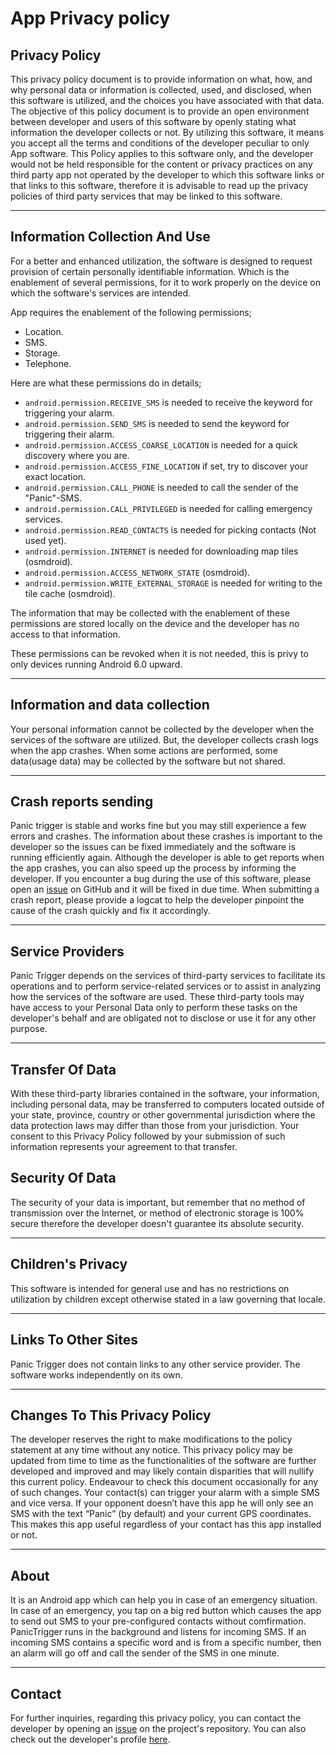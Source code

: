 # App Privacy policy


## Privacy Policy

This privacy policy document is to provide information on what, how, and why personal data or information is collected, used, and disclosed, when this software is utilized, and the choices you have associated with that data. 
The objective of this policy document is to provide an open environment between developer and users of this software by openly stating what information the developer collects or not. By utilizing this software, it means you accept all the terms and conditions of the developer peculiar to only App software. This Policy applies to this software only, and the developer would not be held responsible for the content or privacy practices on any third party app not operated by the developer to which this software links or that links to this software, therefore it is advisable to read up the privacy policies of third party services that may be linked to this software. 

---

## Information Collection And Use

For a better and enhanced utilization, the software is designed to request provision of certain personally identifiable information. Which is the enablement of several permissions, for it to work properly on the device on which the software's services are intended.
  
App requires the enablement of the following permissions; 

- Location. 
- SMS.
- Storage.
- Telephone. 

Here are what these permissions do in details;

- ```android.permission.RECEIVE_SMS``` is needed to receive the keyword for triggering your alarm.
- ```android.permission.SEND_SMS``` is needed to send the keyword for triggering their alarm.
- ```android.permission.ACCESS_COARSE_LOCATION``` is needed for a quick discovery where you are.
- ```android.permission.ACCESS_FINE_LOCATION``` if set, try to discover your exact location.
- ```android.permission.CALL_PHONE``` is needed to call the sender of the "Panic"-SMS.
- ```android.permission.CALL_PRIVILEGED``` is needed for calling emergency services.
- ```android.permission.READ_CONTACTS``` is needed for picking contacts (Not used yet).
- ```android.permission.INTERNET``` is needed for downloading map tiles (osmdroid).
- ```android.permission.ACCESS_NETWORK_STATE``` (osmdroid).
- ```android.permission.WRITE_EXTERNAL_STORAGE``` is needed for writing to the tile cache (osmdroid).

The information that may be collected with the enablement of these permissions are stored locally on the device and the developer has no access to that information.

These permissions can be revoked when it is not needed, this is privy to only devices running Android 6.0 upward. 

---

## Information and data collection

Your personal information cannot be collected by the developer when the services of the software are utilized. But, the developer collects crash logs when the app crashes. When some actions are performed, some data(usage data) may be collected by the software but not shared. 

---

## Crash reports sending

Panic trigger is stable and works fine but you may still experience a few errors and crashes. The information about these crashes is important to the developer so the issues can be fixed immediately and the software is running efficiently again. Although the developer is able to get reports when the app crashes, you can also speed up the process by informing the developer. If you encounter a bug during the use of this software, please open an [issue](https://github.com/tacticalDevC/PanicTrigger/issues/new?template=bug_report.md) on GitHub and it will be fixed in due time. When submitting a crash report, please provide a logcat to help the developer pinpoint the cause of the crash quickly and fix it accordingly. 

---

## Service Providers

Panic Trigger depends on the services of third-party services to facilitate its operations and to perform service-related services or to assist in analyzing how the services of the software are used.
These third-party tools may have access to your Personal Data only to perform these tasks on the developer's behalf and are obligated not to disclose or use it for any other purpose.


---

## Transfer Of Data

With these third-party libraries contained in the software, your information, including personal data, may be transferred to computers located outside of your state, province, country or other governmental jurisdiction where the data protection laws may differ than those from your jurisdiction. Your consent to this Privacy Policy followed by your submission of such information represents your agreement to that transfer. 

## Security Of Data

The security of your data is important, but remember that no method of transmission over the Internet, or method of electronic storage is 100% secure therefore the developer doesn't guarantee its absolute security. 

---


## Children's Privacy

This software is intended for general use and has no restrictions on utilization by children except otherwise stated in a law governing that locale. 

---

## Links To Other Sites

Panic Trigger does not contain links to any other service provider. The software works independently on its own.
 
---

## Changes To This Privacy Policy

The developer reserves the right to make modifications to the policy statement at any time without any notice. This privacy policy may be updated from time to time as the functionalities of the software are further developed and improved and may likely contain disparities that will nullify this current policy. Endeavour to check this document occasionally for any of such changes.
Your contact(s) can trigger your alarm with a simple SMS and vice versa. If your opponent doesn’t have this app he will only see an SMS with the text “Panic” (by default) and your current GPS coordinates. This makes this app useful regardless of your contact has this app installed or not.

---

## About

It is an Android app which can help you in case of an emergency situation. In case of an emergency, you tap on a big red button which causes the app to send out SMS to your pre-configured contacts without comfirmation. 
PanicTrigger runs in the background and listens for incoming SMS. If an incoming SMS contains a specific word and is from a specific number, then an alarm will go off and call the sender of the SMS in one minute.


---
      
## Contact 

For further inquiries, regarding this privacy policy, you can contact the developer by opening an [issue](https://github.com/tacticalDevC/PanicTrigger/issues/new/choose) on the project's repository. You can also check out the developer's profile [here](https://github.com/tacticalDevC).


